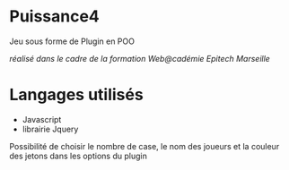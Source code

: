 # Puissance4
 Jeu sous forme de Plugin en POO
 
 *réalisé dans le cadre de la formation Web@cadémie Epitech Marseille*
 
 # Langages utilisés
 - Javascript
 - librairie Jquery  
 
 Possibilité de choisir le nombre de case, le nom des joueurs et la couleur des jetons dans les options du plugin
